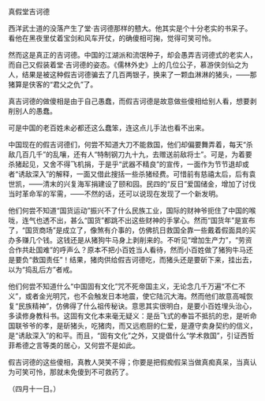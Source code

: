 真假堂吉诃德

  

西洋武士道的没落产生了堂·吉诃德那样的戆大。他其实是个十分老实的书呆子。看他在黑夜里仗着宝剑和风车开仗，的确傻相可掬，觉得可笑可怜。

然而这是真正的吉诃德。中国的江湖派和流氓种子，却会愚弄吉诃德式的老实人，而自己又假装着堂·吉诃德的姿态。《儒林外史》上的几位公子，慕游侠剑仙之为人，结果是被这种假吉诃德骗去了几百两银子，换来了一颗血淋淋的猪头，——那猪算是侠客的“君父之仇”了。

真吉诃德的做傻相是由于自己愚蠢，而假吉诃德是故意做些傻相给别人看，想要剥削别人的愚蠢。

可是中国的老百姓未必都还这么蠢笨，连这点儿手法也看不出来。

中国现在的假吉诃德们，何尝不知道大刀不能救国，他们却偏要舞弄着，每天“杀敌几百几千”的乱嚷，还有人“特制钢刀九十九，去赠送前敌将士”。可是，为着要杀猪起见，又舍不得飞机捐，于是乎“武器不精良”的宣传，一面作为节节退却或者“诱敌深入”的解释，一面又借此搜括一些杀猪经费。可惜前有慈禧太后，后有袁世凯，——清末的兴复海军捐建设了颐和园。民四的“反日”爱国储金，增加了讨伐当时革命军的军需，——不然的话，还可以说现在发现了一个新发明。

他们何尝不知道“国货运动”振兴不了什么民族工业，国际的财神爷扼住了中国的喉咙，连气也透不出，甚么“国货”都跳不出这些财神的手掌心。然而“国货年”是宣布了，“国货商场”是成立了，像煞有介事的，仿佛抗日救国全靠一些戴着假面具的买办多赚几个钱。这钱还是从猪狗牛马身上剥削来的。不听见“增加生产力”，“劳资合作共赴国难”的呼声么？原本不把小百姓当人看待，然而小百姓做了猪狗牛马还是要负“救国责任”！结果，猪肉供给假吉诃德吃，而猪头还是要斫下来，挂出去，以为“捣乱后方”者戒。

他们何尝不知道什么“中国固有文化”咒不死帝国主义，无论念几千万遍“不仁不义”，或者金光明咒，也不会触发日本地震，使它陆沉大海。然而他们故意高喊恢复“民族精神”，仿佛得了什么祖传秘诀。意思其实很明白，是要小百姓埋头治心，多读修身教科书。这固有文化本来毫无疑义：是岳飞式的奉旨不抵抗的忠，是听命国联爷爷的孝，是斫猪头，吃猪肉，而又远庖厨的仁爱，是遵守卖身契约的信义，是“诱敌深入”的和平。而且，“固有文化”之外，又提倡什么“学术救国”，引证西哲菲希德之言等类的居心，又何尝不是如此。

假吉诃德的这些傻相，真教人哭笑不得；你要是把假痴假呆当做真痴真呆，当真认为可笑可怜，那就未免傻到不可救药了。

  

（四月十一日。）